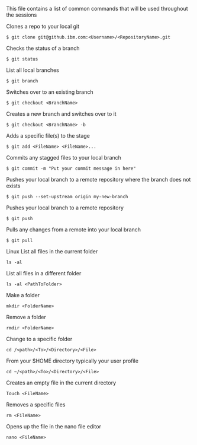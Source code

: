 
This file contains a list of common commands that will be used throughout the sessions

Clones a repo to your local git
```
$ git clone git@github.ibm.com:<Username>/<RepositoryName>.git
```
Checks the status of a branch
```
$ git status
```
List all local branches
```
$ git branch
```
Switches over to an existing branch
```
$ git checkout <BranchName>
```
Creates a new branch and switches over to it
```
$ git checkout <BranchName> -b
```
Adds a specific file(s) to the stage
```
$ git add <FileName> <FileName>...
```

Commits any stagged files to your local branch
```
$ git commit -m "Put your commit message in here"
```

Pushes your local branch to a remote repository where the branch does not exists
```
$ git push --set-upstream origin my-new-branch
```

Pushes your local branch to a remote repository
```
$ git push
```

Pulls any changes from a remote into your local branch
```
$ git pull
```

Linux
List all files in the current folder
```
ls -al
```
List all files in a different folder
```
ls -al <PathToFolder>
```
Make a folder
```
mkdir <FolderName>
```
Remove a folder
```
rmdir <FolderName>
```
Change to a specific folder
```
cd /<path>/<To>/<Directory>/<File>
```

From your $HOME directory typically your user profile
```
cd ~/<path>/<To>/<Directory>/<File>
```

Creates an empty file in the current directory
```
Touch <FileName>
```

Removes a specific files
```
rm <FileName>
```

Opens up the file in the nano file editor
```
nano <FileName>
```

<!-- NPM
```
npm init
```

```
npm install <PackageName> -save
```

```
npm start
```

```
npm test
```

```
npm run <ScriptName>
```

```
npm install
``` -->
